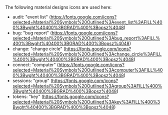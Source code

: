 The following material designs icons are used here:

* audit: "event list" (https://fonts.google.com/icons?selected=Material%20Symbols%20Outlined%3Aevent_list%3AFILL%400%3Bwght%40400%3BGRAD%400%3Bopsz%4048)
* bug: "bug report" (https://fonts.google.com/icons?selected=Material%20Symbols%20Outlined%3Abug_report%3AFILL%400%3Bwght%40400%3BGRAD%400%3Bopsz%4048)
* change: "change circle" (https://fonts.google.com/icons?selected=Material%20Symbols%20Outlined%3Achange_circle%3AFILL%400%3Bwght%40400%3BGRAD%400%3Bopsz%4048)
* connect: "computer" (https://fonts.google.com/icons?selected=Material%20Symbols%20Outlined%3Acomputer%3AFILL%400%3Bwght%40400%3BGRAD%400%3Bopsz%4048)
* sessions: "group" (https://fonts.google.com/icons?selected=Material%20Symbols%20Outlined%3Agroup%3AFILL%400%3Bwght%40400%3BGRAD%400%3Bopsz%4048)
* tokens: "key" (https://fonts.google.com/icons?selected=Material%20Symbols%20Outlined%3Akey%3AFILL%400%3Bwght%40400%3BGRAD%400%3Bopsz%4048)
